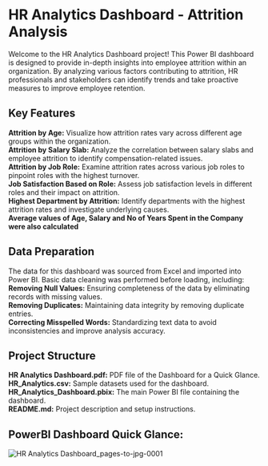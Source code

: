 # HR Analytics Dashboard - Attrition Analysis

Welcome to the HR Analytics Dashboard project! This Power BI dashboard is designed to provide in-depth insights into employee attrition within an organization. By analyzing various factors contributing to attrition, HR professionals and stakeholders can identify trends and take proactive measures to improve employee retention.  

## Key Features  
**Attrition by Age:** Visualize how attrition rates vary across different age groups within the organization.  
**Attrition by Salary Slab:** Analyze the correlation between salary slabs and employee attrition to identify compensation-related issues.  
**Attrition by Job Role:** Examine attrition rates across various job roles to pinpoint roles with the highest turnover.  
**Job Satisfaction Based on Role:** Assess job satisfaction levels in different roles and their impact on attrition.  
**Highest Department by Attrition:** Identify departments with the highest attrition rates and investigate underlying causes.  
**Average values of Age, Salary and No of Years Spent in the Company were also calculated**

## Data Preparation  
The data for this dashboard was sourced from Excel and imported into Power BI. Basic data cleaning was performed before loading, including:  
**Removing Null Values:** Ensuring completeness of the data by eliminating records with missing values.  
**Removing Duplicates:** Maintaining data integrity by removing duplicate entries.  
**Correcting Misspelled Words:** Standardizing text data to avoid inconsistencies and improve analysis accuracy.  

## Project Structure  
**HR Analytics Dashboard.pdf:** PDF file of the Dashboard for a Quick Glance.  
**HR_Analytics.csv:** Sample datasets used for the dashboard.  
**HR_Analytics_Dashboard.pbix:** The main Power BI file containing the dashboard.  
**README.md:** Project description and setup instructions.


## PowerBI Dashboard Quick Glance:
![HR Analytics Dashboard_pages-to-jpg-0001](https://github.com/user-attachments/assets/170be12a-d4d8-49a0-a58c-bc74764132c4)
